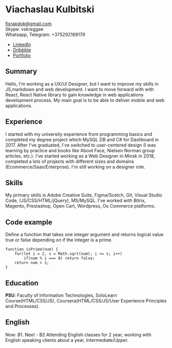# Viachaslau Kulbitski

fixrapdok@gmail.com  
Skype: vskreggae  
Whatsapp,  Telegram: +375292169179  
* [LinkedIn](https://www.linkedin.com/in/kubic)  
* [Dribbble](https://dribbble.com/Kubic)
* [Portfolio](https://mrdoker1.github.io/portfolio)

## Summary
Hello, I'm working as a UX/UI Designer, but I want to improve my skills in JS,markdown and web development. I want to move forward with with React, React Native library to gain knowledge in web applications development process. My main goal is to be able to deliver mobile and web applications.

## Experience
I started with my university experience from programming basics and completed my degree project which MySQL DB and C# for Dashboard in 2017. After I've graduated, I've switched to user-centered design (I was learning by practice and books like About Face, Nielsen Norman group articles, etc.). I've started working as a Web Designer in Minsk in 2018, completed a lots of projects with different sizes and domains (Ecommerce/Saas/Enterprise). I'm still working on a designer role.

## Skills
My primary skills is Adobe Creative Suite, Figma/Scetch, Git, Visual Studio Code, (JS/CSS/HTML/jQuery), MS/MySQL.
I've worked with Bitrix, Magento, Prestashop, Open Cart, Wordpress, Os Commerce platforms.

## Code example
Define a function that takes one integer argument and returns logical value true or false depending on if the integer is a prime.
```
function isPrime(num) {
    for(let i = 2, s = Math.sqrt(num); i <= s; i++)
        if(num % i === 0) return false; 
    return num > 1;
}
``` 

## Education
**PSU**: Faculty of Information Technologies, SoloLearn Course(HTML/CSS/JS), Coursera(HTML/CSS/JS/User Experience Principles and Processes).

## English
Now: B1. Next - B2
Attending English classes for 2 year, working with English speaking clients about a year, Intermediate/Upper.